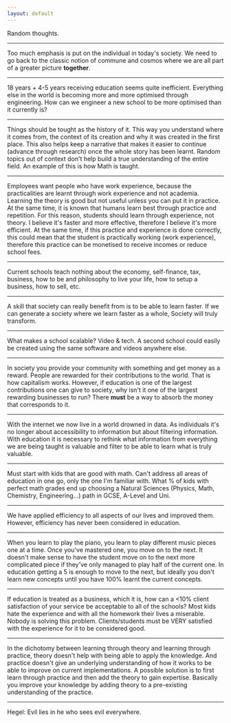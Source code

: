 ```yaml
---
layout: default
---
```


Random thoughts. 

---

Too much emphasis is put on the individual in today's society. We need to go back to the classic notion of commune and cosmos where we are all part of a greater picture __together__.

---

18 years + 4-5 years receiving education seems quite inefficient. Everything else in the world is becoming more and more optimised through engineering. How can we engineer a new school to be more optimised than it currently is?

---

Things should be tought as the history of it. This way you understand where it comes from, the context of its creation and why it was created in the first place. This also helps keep a narrative that makes it easier to continue (advance through research) once the whole story has been learnt. Random topics out of context don't help build a true understanding of the entire field. An example of this is how Math is taught.

---

Employees want people who have work experience, because the practicalities are learnt through work experience and not academia. Learning the theory is good but not useful unless you can put it in practice. At the same time, it is known that humans learn best through practice and repetition. For this reason, students should learn through experience, not theory. I believe it's faster and more effective, therefore I believe it's more efficient. At the same time, if this practice and experience is done correctly, this could mean that the student is practically working (work experience), therefore this practice can be monetised to receive incomes or reduce school fees.

---

Current schools teach nothing about the economy, self-finance, tax, business, how to be and philosophy to live your life, how to setup a business, how to sell, etc.


---

A skill that society can really benefit from is to be able to learn faster. If we can generate a society where we learn faster as a whole, Society will truly transform.

---

What makes a school scalable? Video & tech. 
A second school could easily be created using the same software and videos anywhere else.

---

In society you provide your community with something and get money as a reward. People are rewarded for their contributions to the world. That is how capitalism works. However, if education is one of the largest contributions one can give to society, why isn't it one of the largest rewarding businesses to run? There **must** be a way to absorb the money that corresponds to it.

---

With the internet we now live in a world drowned in data. As individuals it's no longer about accessibility to information but about filtering information. With education it is necessary to rethink what information from everything we are being taught is valuable and filter to be able to learn what is truly valuable. 

---

Must start with kids that are good with math. Can't address all areas of education in one go, only the one I'm familiar with. What % of kids with perfect math grades end up choosing a Natural Sciences (Physics, Math, Chemistry, Engineering...) path in GCSE, A-Level and Uni.

--- 

We have applied efficiency to all aspects of our lives and improved them. However, efficiency has never been considered in education.

---

When you learn to play the piano, you learn to play different music pieces one at a time. Once you've mastered one, you move on to the next. It doesn't make sense to have the student move on to the next more complicated piece if they've only managed to play half of the current one. In education getting a 5 is enough to move to the next, but ideally you don't learn new concepts until you have 100% learnt the current concepts.

---

If education is treated as a business, which it is, how can a <10% client satisfaction of your service be acceptable to all of the schools? Most kids hate the experience and with all the homework their lives a miserable. Nobody is solving this problem. Clients/students must be VERY satisfied with the experience for it to be considered good.

---

In the dichotomy between learning through theory and learning through practice, theory doesn't help with being able to apply the knowledge. And practice doesn't give an underlying understanding of how it works to be able to improve on current implementations.
A possible solution is to first learn through practice and then add the theory to gain expertise. Basically you improve your knowledge by adding theory to a pre-existing understanding of the practice.

---
Hegel: Evil lies in he who sees evil everywhere.
